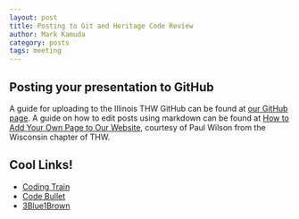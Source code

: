 ```yaml
---
layout: post
title: Posting to Git and Heritage Code Review
author: Mark Kamuda
category: posts
tags: meeting
---
```



## Posting your presentation to GitHub

A guide for uploading to the Illinois THW GitHub can be found at [our GitHub page](https://github.com/thehackerwithin/illinois). A guide on how to edit posts using markdown can be found at [How to Add Your Own Page to Our Website](http://www.thehackerwithin.org/wisconsin/posts/add-your-own-page), courtesy of Paul Wilson from the Wisconsin chapter of THW.

## Cool Links!

- [Coding Train](https://www.youtube.com/channel/UCvjgXvBlbQiydffZU7m1_aw)
- [Code Bullet](https://www.youtube.com/channel/UC0e3QhIYukixgh5VVpKHH9Q)
- [3Blue1Brown](https://www.youtube.com/channel/UCYO_jab_esuFRV4b17AJtAw)
